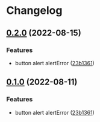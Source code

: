 # Changelog

## [0.2.0](https://github.com/agufaui/agufaui/compare/svelte-v0.1.0...svelte-v0.2.0) (2022-08-15)


### Features

* button alert alertError ([23b1361](https://github.com/agufaui/agufaui/commit/23b1361e99c21a35276e3210b9c1ec0c2f5190c0))

## [0.1.0](https://github.com/agufaui/agufaui/compare/svelte-v0.0.1...svelte-v0.1.0) (2022-08-11)


### Features

* button alert alertError ([23b1361](https://github.com/agufaui/agufaui/commit/23b1361e99c21a35276e3210b9c1ec0c2f5190c0))
